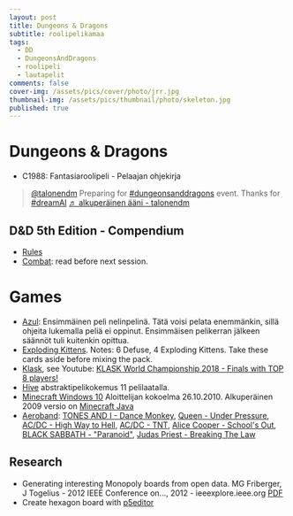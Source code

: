 ```yaml
---
layout: post
title: Dungeons & Dragons
subtitle: roolipelikamaa
tags:
  - DD
  - DungeonsAndDragons
  - roolipeli
  - lautapelit
comments: false
cover-img: /assets/pics/cover/photo/jrr.jpg
thumbnail-img: /assets/pics/thumbnail/photo/skeleton.jpg
published: true
---
```


# Dungeons & Dragons

- C1988: Fantasiaroolipeli - Pelaajan ohjekirja 


<blockquote class="tiktok-embed" cite="https://www.tiktok.com/@talonendm/video/7160397792265915653" data-video-id="7160397792265915653" style="max-width: 605px;min-width: 325px;" > <section> <a target="_blank" title="@talonendm" href="https://www.tiktok.com/@talonendm?refer=embed">@talonendm</a> Preparing for <a title="dungeonsanddragons" target="_blank" href="https://www.tiktok.com/tag/dungeonsanddragons?refer=embed">#dungeonsanddragons</a> event. Thanks for <a title="dreamai" target="_blank" href="https://www.tiktok.com/tag/dreamai?refer=embed">#dreamAI</a> <a target="_blank" title="♬ alkuperäinen ääni - talonendm" href="https://www.tiktok.com/music/alkuperäinen-ääni-7160397814466366214?refer=embed">♬ alkuperäinen ääni - talonendm</a> </section> </blockquote> <script async src="https://www.tiktok.com/embed.js"></script>


## D&D 5th Edition - Compendium

- [Rules](https://roll20.net/compendium/dnd5e/Index:Rules)
- [Combat](https://roll20.net/compendium/dnd5e/Combat#content): read before next session.





# Games

- [Azul](https://www.lautapeliopas.fi/peliarvostelut/azul/): Ensimmäinen peli nelinpelinä. Tätä voisi pelata enemmänkin, sillä ohjeita lukemalla peliä ei oppinut. Ensimmäisen pelikerran jälkeen säännöt tuli kuitenkin opittua.
- [Exploding Kittens](https://www.fantasiapelit.com/index.php?main=ai&kat=single&mista=indeksi&etsittava=_167138). Notes: 6 Defuse, 4 Exploding Kittens. Take these cards aside before mixing the pack.
- [Klask](https://www.polygon.com/2020/6/5/21281566/klask-air-hockey-bar-game-review-denmark), see Youtube: [KLASK World Championship 2018 - Finals with TOP 8 players!](https://www.youtube.com/watch?v=5kNhACNLQb4)
- [Hive](https://www.lautapeliopas.fi/peliarvostelut/hive/) abstraktipelikokemus 11 pelilaatalla.
- [Minecraft Windows 10](https://www.minecraft.net/fi-fi/store/minecraft-windows10) Aloittelijan kokoelma 26.10.2010. Alkuperäinen 2009 versio on [Minecraft Java](https://www.youtube.com/watch?v=ljAMy9234zc)
- [Aeroband](https://aeroband.net/): [TONES AND I - Dance Monkey](https://www.youtube.com/watch?v=q0hyYWKXF0Q), [Queen - Under Pressure](https://www.youtube.com/watch?v=a01QQZyl-_I), [AC/DC - High Way to Hell](https://www.youtube.com/watch?v=l482T0yNkeo), [AC/DC - TNT](https://www.youtube.com/watch?v=44XYEeD1A1U), [Alice Cooper - School's Out](https://www.youtube.com/watch?v=2Oo8QzDHimQ), [BLACK SABBATH - "Paranoid"](https://www.youtube.com/watch?v=0qanF-91aJo), [Judas Priest - Breaking The Law](https://www.youtube.com/watch?v=L397TWLwrUU)

## Research

- Generating interesting Monopoly boards from open data. MG Friberger, J Togelius - 2012 IEEE Conference on..., 2012 - ieeexplore.ieee.org [PDF](https://www.researchgate.net/profile/Julian_Togelius/publication/261280723_Generating_interesting_Monopoly_boards_from_open_data/links/0deec52d8ffa9312bd000000/Generating-interesting-Monopoly-boards-from-open-data.pdf)
- Create hexagon board with [p5editor](https://editor.p5js.org/haques/sketches/DSGvyXQdE)
